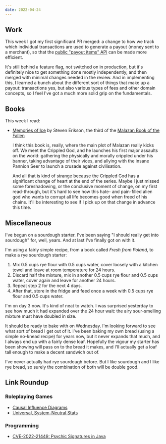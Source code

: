 ```yaml
---
date: 2022-04-24
---
```


## Work

This week I got my first significant PR merged: a change to how we
track which individual transactions are used to generate a payout
(money sent to a merchant), so that the [public "payout items" API][]
can be made more efficient.

It's still behind a feature flag, not switched on in production, but
it's definitely nice to get something done mostly independently, and
then merged with minimal changes needed in the review.  And in
implementing this, I learned a bunch about the different sort of
things that make up a payout: transactions yes, but also various types
of fees and other domain concepts, so I feel I've got a much more
solid grip on the fundamentals.

[public "payout items" API]: https://developer.gocardless.com/api-reference/#core-endpoints-payout-items


## Books

This week I read:

- [Memories of Ice][] by Steven Erikson, the third of the [Malazan Book of the Fallen][]

  I think this book is, really, where the main plot of Malazan really
  kicks off.  We meet the Crippled God, and he launches his first
  major assaults on the world: gathering the physically and morally
  crippled under his banner, taking advantage of their vices, and
  allying with the insane Pannion Seer to launch a crusade against
  civilisation.

  And all that is kind of strange because the Crippled God has a
  significant change of heart at the end of the series.  Maybe I just
  missed some foreshadowing, or the conclusive moment of change, on my
  first read-through, but it's hard to see how this hate- and
  pain-filled alien god who wants to corrupt all life becomes good
  when freed of his chains.  It'll be interesting to see if I pick up
  on that change in advance this time.

[Memories of Ice]: https://malazan.fandom.com/wiki/Memories_of_Ice
[Malazan Book of the Fallen]: https://en.wikipedia.org/wiki/Malazan_Book_of_the_Fallen


## Miscellaneous

I've begun on a sourdough starter.  I've been saying "I should really
get into sourdough" for, well, years.  And at last I've finally got on
with it.

I'm using a fairly simple recipe, from a book called *Fresh from
Poland*, to make a rye sourdough starter:

1. Mix 0.5 cups rye flour with 0.5 cups water, cover loosely with a
   kitchen towel and leave at room temperature for 24 hours.
2. Discard half the mixture, mix in another 0.5 cups rye flour and 0.5
   cups water, cover again and leave for another 24 hours.
3. Repeat step 2 for the next 4 days.
4. After that, store in the fridge and feed once a week with 0.5 cups
   rye flour and 0.5 cups water.

I'm on day 3 now.  It's kind of neat to watch.  I was surprised
yesterday to see how much it had expanded over the 24 hour wait: the
airy sour-smelling mixture must have doubled in size.

It should be ready to bake with on Wednesday.  I'm looking forward to
see what sort of bread I get out of it.  I've been baking my own bread
(using a simple no-knead recipe) for years now, but it never expands
that much, and I always end up with a fairly dense loaf.  Hopefully
the vigour my starter has been showing will pass on to the bread it
makes, and I'll actually get a loaf tall enough to make a decent
sandwich out of.

I've never actually had rye sourdough before.  But I like sourdough
and I like rye bread, so surely the combination of both will be double
good.


## Link Roundup

### Roleplaying Games

- [Causal Influence Diagrams](http://www.projectrho.com/rpg/cidiagram.html)
- [Universal, System-Neutral Stats](https://www.prismaticwasteland.com/blog/universal-system-neutral-stats)

### Programming

- [CVE-2022-21449: Psychic Signatures in Java](https://neilmadden.blog/2022/04/19/psychic-signatures-in-java/)
